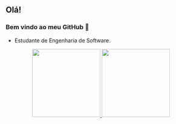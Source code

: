 ## Olá! 
### Bem vindo ao meu GitHub 👋

- Estudante de Engenharia de Software.
<div align="center">
  <a href="https://github.com/pattieez">
  <img height="180" src="https://github-readme-stats.vercel.app/api?username=pattieez&show_icons=true&theme=dark&include_all_commits=true"/>
  <img height="180" src="https://github-readme-stats.vercel.app/api/top-langs/?username=pattieez&layout=compact&langs_count=7&theme=dark"/>
</div>
